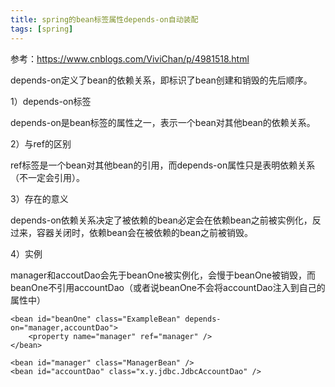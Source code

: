 ```yaml
---
title: spring的bean标签属性depends-on自动装配
tags: [spring]
---
```


参考：https://www.cnblogs.com/ViviChan/p/4981518.html

depends-on定义了bean的依赖关系，即标识了bean创建和销毁的先后顺序。

1）depends-on标签

depends-on是bean标签的属性之一，表示一个bean对其他bean的依赖关系。

2）与ref的区别

ref标签是一个bean对其他bean的引用，而depends-on属性只是表明依赖关系（不一定会引用）。

3）存在的意义

depends-on依赖关系决定了被依赖的bean必定会在依赖bean之前被实例化，反过来，容器关闭时，依赖bean会在被依赖的bean之前被销毁。

4）实例

manager和accoutDao会先于beanOne被实例化，会慢于beanOne被销毁，而beanOne不引用accountDao（或者说beanOne不会将accountDao注入到自己的属性中）

```
<bean id="beanOne" class="ExampleBean" depends-on="manager,accountDao">
    <property name="manager" ref="manager" />
</bean>

<bean id="manager" class="ManagerBean" />
<bean id="accountDao" class="x.y.jdbc.JdbcAccountDao" />
```